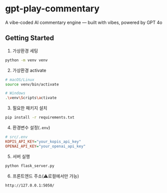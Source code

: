 # gpt-play-commentary

A vibe-coded AI commentary engine — built with vibes, powered by GPT 4o



## Getting Started

1. 가상환경 세팅

```bash
python -m venv venv
```

2. 가상환경 activate

```bash
# macOS/Linux
source venv/bin/activate
```

```bash
# Windows
.\venv\Scripts\activate
```

3. 필요한 패키지 설치

```bash
pip install -r requirements.txt
```

4. 환경변수 설정(`.env`)

```ini
# src/.env
KOPIS_API_KEY="your_kopis_api_key"
OPENAI_API_KEY="your_openai_api_key"
```

5. 서버 실행

```bash
python flask_server.py
```

6. 프론트엔드 주소(⚠️로컬에서만 가능)

```
http://127.0.0.1:5050/
```



